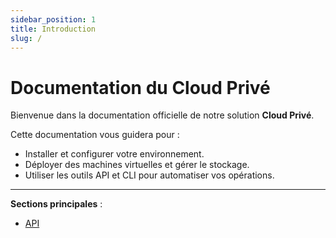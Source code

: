 ```yaml
---
sidebar_position: 1
title: Introduction
slug: /
---
```


# Documentation du Cloud Privé

Bienvenue dans la documentation officielle de notre solution **Cloud Privé**.

Cette documentation vous guidera pour :
- Installer et configurer votre environnement.
- Déployer des machines virtuelles et gérer le stockage.
- Utiliser les outils API et CLI pour automatiser vos opérations.

---

**Sections principales** :
- [API](api/index.md)
